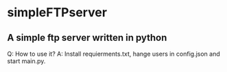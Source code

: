 # simpleFTPserver
## A simple ftp server written in python
Q: How to use it?
A: Install requierments.txt, hange users in config.json and start main.py. 
